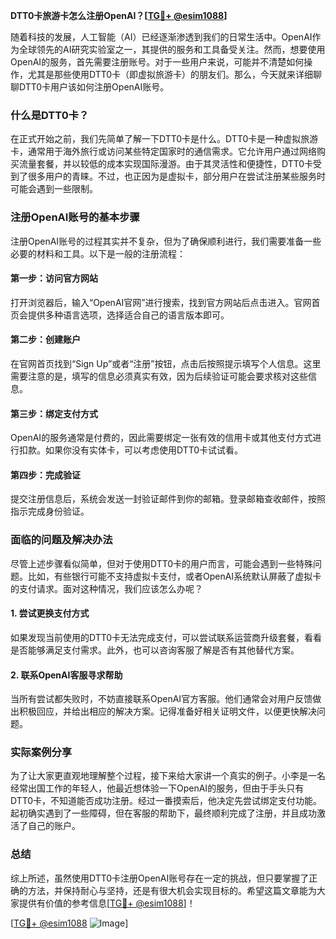 **DTT0卡旅游卡怎么注册OpenAI？[[TG💪+ @esim1088](https://t.me/s/esim1088)]**

随着科技的发展，人工智能（AI）已经逐渐渗透到我们的日常生活中。OpenAI作为全球领先的AI研究实验室之一，其提供的服务和工具备受关注。然而，想要使用OpenAI的服务，首先需要注册账号。对于一些用户来说，可能并不清楚如何操作，尤其是那些使用DTT0卡（即虚拟旅游卡）的朋友们。那么，今天就来详细聊聊DTT0卡用户该如何注册OpenAI账号。

### 什么是DTT0卡？

在正式开始之前，我们先简单了解一下DTT0卡是什么。DTT0卡是一种虚拟旅游卡，通常用于海外旅行或访问某些特定国家时的通信需求。它允许用户通过网络购买流量套餐，并以较低的成本实现国际漫游。由于其灵活性和便捷性，DTT0卡受到了很多用户的青睐。不过，也正因为是虚拟卡，部分用户在尝试注册某些服务时可能会遇到一些限制。

### 注册OpenAI账号的基本步骤

注册OpenAI账号的过程其实并不复杂，但为了确保顺利进行，我们需要准备一些必要的材料和工具。以下是一般的注册流程：

#### 第一步：访问官方网站

打开浏览器后，输入“OpenAI官网”进行搜索，找到官方网站后点击进入。官网首页会提供多种语言选项，选择适合自己的语言版本即可。

#### 第二步：创建账户

在官网首页找到“Sign Up”或者“注册”按钮，点击后按照提示填写个人信息。这里需要注意的是，填写的信息必须真实有效，因为后续验证可能会要求核对这些信息。

#### 第三步：绑定支付方式

OpenAI的服务通常是付费的，因此需要绑定一张有效的信用卡或其他支付方式进行扣款。如果你没有实体卡，可以考虑使用DTT0卡试试看。

#### 第四步：完成验证

提交注册信息后，系统会发送一封验证邮件到你的邮箱。登录邮箱查收邮件，按照指示完成身份验证。

### 面临的问题及解决办法

尽管上述步骤看似简单，但对于使用DTT0卡的用户而言，可能会遇到一些特殊问题。比如，有些银行可能不支持虚拟卡支付，或者OpenAI系统默认屏蔽了虚拟卡的支付请求。面对这种情况，我们应该怎么办呢？

#### 1. 尝试更换支付方式

如果发现当前使用的DTT0卡无法完成支付，可以尝试联系运营商升级套餐，看看是否能够满足支付需求。此外，也可以咨询客服了解是否有其他替代方案。

#### 2. 联系OpenAI客服寻求帮助

当所有尝试都失败时，不妨直接联系OpenAI官方客服。他们通常会对用户反馈做出积极回应，并给出相应的解决方案。记得准备好相关证明文件，以便更快解决问题。

### 实际案例分享

为了让大家更直观地理解整个过程，接下来给大家讲一个真实的例子。小李是一名经常出国工作的年轻人，他最近想体验一下OpenAI的服务，但由于手头只有DTT0卡，不知道能否成功注册。经过一番摸索后，他决定先尝试绑定支付功能。起初确实遇到了一些障碍，但在客服的帮助下，最终顺利完成了注册，并且成功激活了自己的账户。

### 总结

综上所述，虽然使用DTT0卡注册OpenAI账号存在一定的挑战，但只要掌握了正确的方法，并保持耐心与坚持，还是有很大机会实现目标的。希望这篇文章能为大家提供有价值的参考信息[[TG💪+ @esim1088](https://t.me/s/esim1088)]！

[[TG💪+ @esim1088](https://t.me/s/esim1088) ![Image](https://i.postimg.cc/4NQfJmqS/Snipaste-2025-05-13-00-14-12.png)]